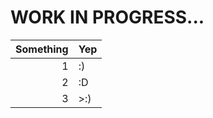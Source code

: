 # WORK IN PROGRESS... #

| Something | Yep |
|-----:|-----------|
|     1| :)|
|     2| :D    |
|     3| >:)       |

